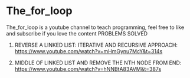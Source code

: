 # The_for_loop
The_for_loop is a youtube channel to teach programming, feel free to like and subscribe if you love the content
PROBLEMS SOLVED

1. REVERSE A LINKED LIST: ITERATIVE AND RECURSIVE APPROACH:  https://www.youtube.com/watch?v=mHmGynu7McY&t=314s


2. MIDDLE OF LINKED LIST AND REMOVE THE NTH NODE FROM END:  https://www.youtube.com/watch?v=hNNBtA83AVM&t=387s
